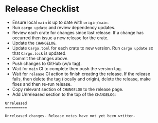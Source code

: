 # Release Checklist

- Ensure local `main` is up to date with `origin/main`.
- Run `cargo update` and review dependency updates.
- Review each crate for changes since last release. If a change has occurred then issue a new release for the crate.
- Update the `CHANGELOG`.
- Update `Cargo.toml` for each crate to new version. Run `cargo update` so that `Cargo.lock` is updated.
- Commit the changes above.
- Push changes to GitHub (w/o tag).
- Wait for `main` CI to complete then push the version tag.
- Wait for `release` CI action to finish creating the release. If the release fails, then delete the tag (locally and origin), delete the release, make fixes and then re-run release.
- Copy relevant section of `CHANGELOG` to the release page.
- Add Unreleased section to the top of the `CHANGELOG`:
```
Unreleased
==========

Unreleased changes. Release notes have not yet been written.
```

